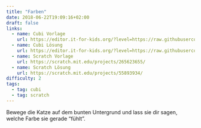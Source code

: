 ```yaml
---
title: "Farben"
date: 2018-06-22T19:09:16+02:00
draft: false
links:
  - name: Cubi Vorlage
    url: https://editor.it-for-kids.org/?level=https://raw.githubusercontent.com/IT4Kids/levels/master/Templates/Farben.cubi
  - name: Cubi Lösung
    url: https://editor.it-for-kids.org/?level=https://raw.githubusercontent.com/IT4Kids/levels/master/Solutions/Farben.cubi
  - name: Scratch Vorlage
    url: https://scratch.mit.edu/projects/265623655/
  - name: Scratch Lösung
    url: https://scratch.mit.edu/projects/55893934/
difficulty: 2
tags:
  - tag: cubi
  - tag: scratch
---
```

Bewege die Katze auf dem bunten Untergrund und lass sie dir sagen, welche Farbe sie gerade “fühlt”.